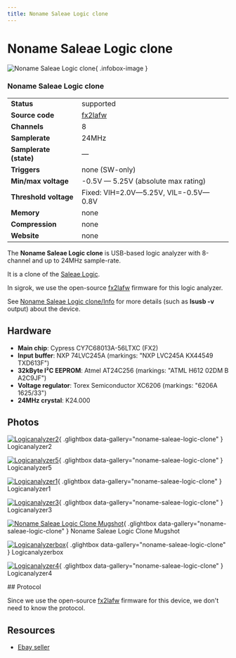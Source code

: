```yaml
---
title: Noname Saleae Logic clone
---
```


# Noname Saleae Logic clone

<div class="infobox" markdown>

![Noname Saleae Logic clone](./img/LogicAnalyzer2.jpg){ .infobox-image }

### Noname Saleae Logic clone

| | |
|---|---|
| **Status** | supported |
| **Source code** | [fx2lafw](https://github.com/OpenTraceLab/OpenTraceCapture/tree/main/src/hardware/fx2lafw) |
| **Channels** | 8 |
| **Samplerate** | 24MHz |
| **Samplerate (state)** | — |
| **Triggers** | none (SW-only) |
| **Min/max voltage** | -0.5V — 5.25V (absolute max rating) |
| **Threshold voltage** | Fixed: VIH=2.0V—5.25V, VIL=-0.5V—0.8V |
| **Memory** | none |
| **Compression** | none |
| **Website** | none |

</div>

The **Noname Saleae Logic clone** is USB-based logic analyzer with 8-channel and up to 24MHz sample-rate.

It is a clone of the [Saleae Logic](https://sigrok.org/wiki/Saleae_Logic).

In sigrok, we use the open-source [fx2lafw](https://sigrok.org/wiki/Fx2lafw) firmware for this logic analyzer.

See [Noname Saleae Logic clone/Info](/w/index.php?title=Noname_Saleae_Logic_clone/Info&action=edit&redlink=1) for more details (such as **lsusb -v** output) about the device.

## Hardware
- **Main chip**: Cypress CY7C68013A-56LTXC (FX2)
- **Input buffer**: NXP 74LVC245A (markings: "NXP LVC245A KX44549 TXD613F")
- **32kByte I²C EEPROM**: Atmel AT24C256 (markings: "ATML H612 02DM B A2C9JF")
- **Voltage regulator**: Torex Semiconductor XC6206 (markings: "6206A 1625/33")
- **24MHz crystal**: K24.000

## Photos

<div class="photo-grid" markdown>

[![Logicanalyzer2](./img/LogicAnalyzer2.jpg)](./img/LogicAnalyzer2.jpg "Logicanalyzer2"){ .glightbox data-gallery="noname-saleae-logic-clone" }
<span class="caption">Logicanalyzer2</span>

[![Logicanalyzer5](./img/LogicAnalyzer5.jpg)](./img/LogicAnalyzer5.jpg "Logicanalyzer5"){ .glightbox data-gallery="noname-saleae-logic-clone" }
<span class="caption">Logicanalyzer5</span>

[![Logicanalyzer1](./img/LogicAnalyzer1.jpg)](./img/LogicAnalyzer1.jpg "Logicanalyzer1"){ .glightbox data-gallery="noname-saleae-logic-clone" }
<span class="caption">Logicanalyzer1</span>

[![Logicanalyzer3](./img/LogicAnalyzer3.jpg)](./img/LogicAnalyzer3.jpg "Logicanalyzer3"){ .glightbox data-gallery="noname-saleae-logic-clone" }
<span class="caption">Logicanalyzer3</span>

[![Noname Saleae Logic Clone Mugshot](./img/Noname_saleae_logic_clone_mugshot.jpg)](./img/Noname_saleae_logic_clone_mugshot.png "Noname Saleae Logic Clone Mugshot"){ .glightbox data-gallery="noname-saleae-logic-clone" }
<span class="caption">Noname Saleae Logic Clone Mugshot</span>

[![Logicanalyzerbox](./img/LogicAnalyzerBox.jpg)](./img/LogicAnalyzerBox.jpg "Logicanalyzerbox"){ .glightbox data-gallery="noname-saleae-logic-clone" }
<span class="caption">Logicanalyzerbox</span>

[![Logicanalyzer4](./img/LogicAnalyzer4.jpg)](./img/LogicAnalyzer4.jpg "Logicanalyzer4"){ .glightbox data-gallery="noname-saleae-logic-clone" }
<span class="caption">Logicanalyzer4</span>

</div>
## Protocol

Since we use the open-source [fx2lafw](https://sigrok.org/wiki/Fx2lafw) firmware for this device, we don't need to know the protocol.

## Resources
- [Ebay seller](http://www.ebay.de/itm/USB-Logic-Analyzer-8-Kanal-24MHz-I2C-SPI-JTAG-CAN-LIN-UART-e02/122164455000)

